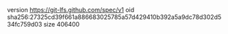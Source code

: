 version https://git-lfs.github.com/spec/v1
oid sha256:27325cd39f661a886683025785a57d429410b392a5a9dc78d302d534fc759d03
size 406400
